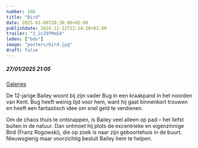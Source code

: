 ```yaml
---
number: 166
title: "Bird"
date: 2025-01-06T20:30:00+02:00
publishdate: 2024-12-22T22:14:26+02:00
trailer: "2_2cZ9fMeEA"
leden: ["bdu"]
image: "posters/bird.jpg"
draft: false
---
```


##### 27/01/2025 21:05

[Galeries](https://galeries.be/nl/bird/)

De 12-jarige Bailey woont bij zijn vader Bug in een kraakpand in het
noorden van Kent. Bug heeft weinig tijd voor hem, want hij gaat binnenkort
trouwen en heeft een fantastisch idee om snel geld te verdienen.
<!--more-->
Om de chaos thuis te ontsnappen, is Bailey veel alleen op pad – het
liefst buiten in de natuur. Dan ontmoet hij plots de excentrieke en
eigenzinnige Bird (Franz Rogowski), die op zoek is naar zijn geboortehuis
in de buurt. Nieuwsgierig maar voorzichtig besluit Bailey hem te helpen.
